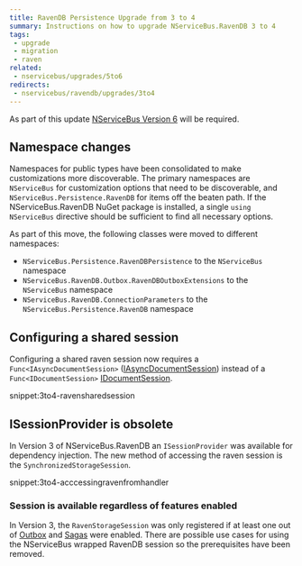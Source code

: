 ```yaml
---
title: RavenDB Persistence Upgrade from 3 to 4
summary: Instructions on how to upgrade NServiceBus.RavenDB 3 to 4
tags:
 - upgrade
 - migration
 - raven
related:
 - nservicebus/upgrades/5to6
redirects:
 - nservicebus/ravendb/upgrades/3to4
---
```


As part of this update [NServiceBus Version 6](/nservicebus/upgrades/5to6.md) will be required.


## Namespace changes

Namespaces for public types have been consolidated to make customizations more discoverable. The primary namespaces are `NServiceBus` for customization options that need to be discoverable, and `NServiceBus.Persistence.RavenDB` for items off the beaten path. If the NServiceBus.RavenDB NuGet package is installed, a single `using NServiceBus` directive should be sufficient to find all necessary options.

As part of this move, the following classes were moved to different namespaces:

* `NServiceBus.Persistence.RavenDBPersistence` to the `NServiceBus` namespace
* `NServiceBus.RavenDB.Outbox.RavenDBOutboxExtensions` to the `NServiceBus` namespace
* `NServiceBus.RavenDB.ConnectionParameters` to the `NServiceBus.Persistence.RavenDB` namespace


## Configuring a shared session

Configuring a shared raven session now requires a `Func<IAsyncDocumentSession>` ([IAsyncDocumentSession](http://ravendb.net/docs/search/latest/csharp?searchTerm=IAsyncDocumentSession)) instead of a `Func<IDocumentSession>` [IDocumentSession](http://ravendb.net/docs/search/latest/csharp?searchTerm=IDocumentSession).

snippet:3to4-ravensharedsession


## ISessionProvider is obsolete

In Version 3 of NServiceBus.RavenDB an `ISessionProvider` was available for dependency injection. The new method of accessing the raven session is the `SynchronizedStorageSession`.

snippet:3to4-acccessingravenfromhandler


### Session is available regardless of features enabled

In Version 3, the `RavenStorageSession` was only registered if at least one out of [Outbox](/nservicebus/outbox/) and [Sagas](/nservicebus/sagas/) were enabled. There are possible use cases for using the NServiceBus wrapped RavenDB session so the prerequisites have been removed.
